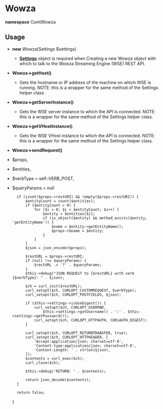 # Wowza

**namespace** Com\Wowza

## Usage

* **new** Wowza(Settings $settings)

    * **[Settings](Entities/Application/Helpers/Settings.md)** object is required when Creating a new Wowza object with which to talk to the Wowza Streaming Engine (WSE) REST API.

* **Wowza->getHost()**

    * Gets the hostname or IP address of the machine on which WSE is running. NOTE: this is a wrapper for the same method of the Settings helper class.

* **Wowza->getServerInstance()**

    * Gets the WSE server instance to which the API is connected. NOTE: this is a wrapper for the same method of the Settings helper class.

* **Wowza->getVHostInstance()**

    * Gets the WSE VHost instance to which the API is connected. NOTE: this is a wrapper for the same method of the Settings helper class.

* **Wowza->sendRequest()**

* $props,
* $entities,
* $verbType = self::VERB_POST,
* $queryParams = null

        if (isset($props->restURI) && !empty($props->restURI)) {
            $entityCount = count($entities);
            if ($entityCount > 0) {
                for ($i = 0; $i < $entityCount; $i++) {
                    $entity = $entities[$i];
                    if (is_object($entity) && method_exists($entity, 'getEntityName')) {
                        $name = $entity->getEntityName();
                        $props->$name = $entity;
                    }
                }
            }
            $json = json_encode($props);

            $restURL = $props->restURI;
            if (null !== $queryParams) {
                $restURL .= '?' . $queryParams;
            }
            $this->debug("JSON REQUEST to {$restURL} with verb {$verbType}: " . $json);

            $ch = curl_init($restURL);
            curl_setopt($ch, CURLOPT_CUSTOMREQUEST, $verbType);
            curl_setopt($ch, CURLOPT_POSTFIELDS, $json);

            if ($this->settings->isUseDigest()) {
                curl_setopt($ch, CURLOPT_USERPWD,
                    $this->settings->getUsername() . ':' . $this->settings->getPassword());
                curl_setopt($ch, CURLOPT_HTTPAUTH, CURLAUTH_DIGEST);
            }

            curl_setopt($ch, CURLOPT_RETURNTRANSFER, true);
            curl_setopt($ch, CURLOPT_HTTPHEADER, [
                'Accept:application/json; charset=utf-8',
                'Content-type:application/json; charset=utf-8',
                'Content-Length: ' . strlen($json),
            ]);
            $contents = curl_exec($ch);
            curl_close($ch);

            $this->debug('RETURN: ' . $contents);

            return json_decode($contents);
        }

        return false;
    }

